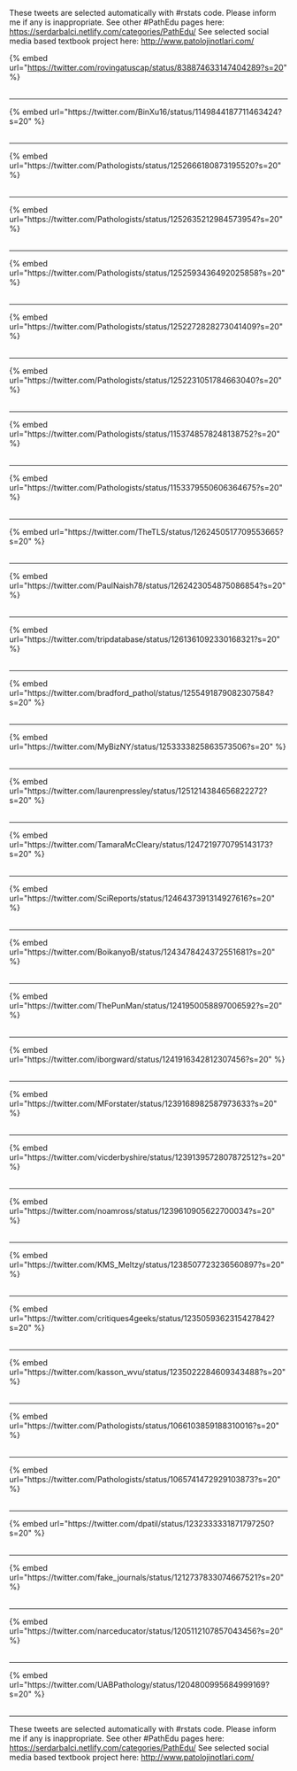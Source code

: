 

These tweets are selected automatically with #rstats code. Please inform me if any is inappropriate.
See other #PathEdu pages here: https://serdarbalci.netlify.com/categories/PathEdu/ 
See selected social media based textbook project here: http://www.patolojinotlari.com/

{% embed url="https://twitter.com/rovingatuscap/status/838874633147404289?s=20" %}<br>
<br>
<hr>
{% embed url="https://twitter.com/BinXu16/status/1149844187711463424?s=20" %}<br>
<br>
<hr>
{% embed url="https://twitter.com/Pathologists/status/1252666180873195520?s=20" %}<br>
<br>
<hr>
{% embed url="https://twitter.com/Pathologists/status/1252635212984573954?s=20" %}<br>
<br>
<hr>
{% embed url="https://twitter.com/Pathologists/status/1252593436492025858?s=20" %}<br>
<br>
<hr>
{% embed url="https://twitter.com/Pathologists/status/1252272828273041409?s=20" %}<br>
<br>
<hr>
{% embed url="https://twitter.com/Pathologists/status/1252231051784663040?s=20" %}<br>
<br>
<hr>
{% embed url="https://twitter.com/Pathologists/status/1153748578248138752?s=20" %}<br>
<br>
<hr>
{% embed url="https://twitter.com/Pathologists/status/1153379550606364675?s=20" %}<br>
<br>
<hr>
{% embed url="https://twitter.com/TheTLS/status/1262450517709553665?s=20" %}<br>
<br>
<hr>
{% embed url="https://twitter.com/PaulNaish78/status/1262423054875086854?s=20" %}<br>
<br>
<hr>
{% embed url="https://twitter.com/tripdatabase/status/1261361092330168321?s=20" %}<br>
<br>
<hr>
{% embed url="https://twitter.com/bradford_pathol/status/1255491879082307584?s=20" %}<br>
<br>
<hr>
{% embed url="https://twitter.com/MyBizNY/status/1253333825863573506?s=20" %}<br>
<br>
<hr>
{% embed url="https://twitter.com/laurenpressley/status/1251214384656822272?s=20" %}<br>
<br>
<hr>
{% embed url="https://twitter.com/TamaraMcCleary/status/1247219770795143173?s=20" %}<br>
<br>
<hr>
{% embed url="https://twitter.com/SciReports/status/1246437391314927616?s=20" %}<br>
<br>
<hr>
{% embed url="https://twitter.com/BoikanyoB/status/1243478424372551681?s=20" %}<br>
<br>
<hr>
{% embed url="https://twitter.com/ThePunMan/status/1241950058897006592?s=20" %}<br>
<br>
<hr>
{% embed url="https://twitter.com/iborgward/status/1241916342812307456?s=20" %}<br>
<br>
<hr>
{% embed url="https://twitter.com/MForstater/status/1239168982587973633?s=20" %}<br>
<br>
<hr>
{% embed url="https://twitter.com/vicderbyshire/status/1239139572807872512?s=20" %}<br>
<br>
<hr>
{% embed url="https://twitter.com/noamross/status/1239610905622700034?s=20" %}<br>
<br>
<hr>
{% embed url="https://twitter.com/KMS_Meltzy/status/1238507723236560897?s=20" %}<br>
<br>
<hr>
{% embed url="https://twitter.com/critiques4geeks/status/1235059362315427842?s=20" %}<br>
<br>
<hr>
{% embed url="https://twitter.com/kasson_wvu/status/1235022284609343488?s=20" %}<br>
<br>
<hr>
{% embed url="https://twitter.com/Pathologists/status/1066103859188310016?s=20" %}<br>
<br>
<hr>
{% embed url="https://twitter.com/Pathologists/status/1065741472929103873?s=20" %}<br>
<br>
<hr>
{% embed url="https://twitter.com/dpatil/status/1232333331871797250?s=20" %}<br>
<br>
<hr>
{% embed url="https://twitter.com/fake_journals/status/1212737833074667521?s=20" %}<br>
<br>
<hr>
{% embed url="https://twitter.com/narceducator/status/1205112107857043456?s=20" %}<br>
<br>
<hr>
{% embed url="https://twitter.com/UABPathology/status/1204800995684999169?s=20" %}<br>
<br>
<hr>


These tweets are selected automatically with #rstats code. Please inform me if any is inappropriate.
See other #PathEdu pages here: https://serdarbalci.netlify.com/categories/PathEdu/ 
See selected social media based textbook project here: http://www.patolojinotlari.com/
